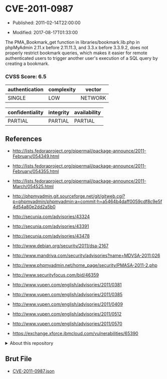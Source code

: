 # CVE-2011-0987

- Published: 2011-02-14T22:00:00

- Modified: 2017-08-17T01:33:00

The PMA_Bookmark_get function in libraries/bookmark.lib.php in phpMyAdmin 2.11.x before 2.11.11.3, and 3.3.x before 3.3.9.2, does not properly restrict bookmark queries, which makes it easier for remote authenticated users to trigger another user's execution of a SQL query by creating a bookmark.

### CVSS Score: **6.5**

| authentication | complexity | vector |
| --- | --- | --- |
| SINGLE | LOW | NETWORK |

| confidentiality | integrity | availability |
| --- | --- | --- |
| PARTIAL | PARTIAL | PARTIAL |

## References

* http://lists.fedoraproject.org/pipermail/package-announce/2011-February/054349.html

* http://lists.fedoraproject.org/pipermail/package-announce/2011-February/054355.html

* http://lists.fedoraproject.org/pipermail/package-announce/2011-March/054525.html

* http://phpmyadmin.git.sourceforge.net/git/gitweb.cgi?p=phpmyadmin/phpmyadmin;a=commit;h=a5464b4daff0059cdf8c9e5f4d54a80e2dd2a5b0

* http://secunia.com/advisories/43324

* http://secunia.com/advisories/43391

* http://secunia.com/advisories/43478

* http://www.debian.org/security/2011/dsa-2167

* http://www.mandriva.com/security/advisories?name=MDVSA-2011:026

* http://www.phpmyadmin.net/home_page/security/PMASA-2011-2.php

* http://www.securityfocus.com/bid/46359

* http://www.vupen.com/english/advisories/2011/0381

* http://www.vupen.com/english/advisories/2011/0385

* http://www.vupen.com/english/advisories/2011/0409

* http://www.vupen.com/english/advisories/2011/0512

* http://www.vupen.com/english/advisories/2011/0570

* https://exchange.xforce.ibmcloud.com/vulnerabilities/65390

<details>
<summary>About this repository</summary> 

  This repository is part of the project [Live Hack CVE](https://github.com/Live-Hack-CVE). Main website can be found [www.live-hack.org](https://www.live-hack.org) 
  
  Made by [Sn0wAlice](https://github.com/Sn0wAlice) for the people that care about security and need to have a feed of the latest CVEs. Hope you enjoy it, don't forget to star the repo and follow me on [Twitter](https://twitter.com/Sn0wAlice) and [Github](https://github.com/Sn0wAlice). And that is my [personnal website](https://www.alice-snow.me/)

  - [Home Page](https://github.com/Live-Hack-CVE)
  - [Framework](https://github.com/Live-Hack-CVE/cve-framework)
  - [CVE database](https://github.com/Live-Hack-CVE/full_database)
  - [Changelog](https://github.com/Live-Hack-CVE/Changelog)
</details>

## Brut File

* [CVE-2011-0987.json](https://raw.githubusercontent.com/Live-Hack-CVE/full_database/main/cves/2011/CVE-2011-0987.json)

